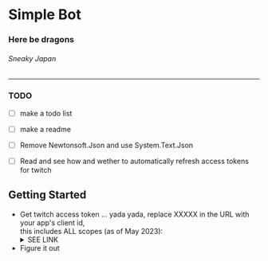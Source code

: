 # Simple Bot

### Here be dragons

###### Sneaky Japan

---

### TODO

 - [ ] make a todo list
 - [ ] make a readme
 - [ ] Remove Newtonsoft.Json and use System.Text.Json
 - [ ] Read and see how and wether to automatically refresh access tokens for twitch



## Getting Started

 - Get twitch access token ... yada yada, replace XXXXX in the URL with your app's client id,<br>
 this includes ALL scopes (as of May 2023): <details><summary>SEE LINK</summary> https://id.twitch.tv/oauth2/authorize?client_id=a4lltinre0n377a7l8mb4pd3g2odym&response_type=token&redirect_uri=http://localhost&scope=analytics%3Aread%3Aextensions%20analytics%3Aread%3Agames%20bits%3Aread%20channel%3Amanage%3Abroadcast%20channel%3Aread%3Acharity%20channel%3Aedit%3Acommercial%20channel%3Aread%3Aeditors%20channel%3Amanage%3Aextensions%20channel%3Aread%3Agoals%20channel%3Aread%3Aguest_star%20channel%3Amanage%3Aguest_star%20channel%3Aread%3Ahype_train%20channel%3Amanage%3Amoderators%20channel%3Aread%3Apolls%20channel%3Amanage%3Apolls%20channel%3Aread%3Apredictions%20channel%3Amanage%3Apredictions%20channel%3Amanage%3Araids%20channel%3Aread%3Aredemptions%20channel%3Amanage%3Aredemptions%20channel%3Amanage%3Aschedule%20channel%3Aread%3Astream_key%20channel%3Aread%3Asubscriptions%20channel%3Amanage%3Avideos%20channel%3Aread%3Avips%20channel%3Amanage%3Avips%20clips%3Aedit%20moderation%3Aread%20moderator%3Amanage%3Aannouncements%20moderator%3Amanage%3Aautomod%20moderator%3Aread%3Aautomod_settings%20moderator%3Amanage%3Aautomod_settings%20moderator%3Amanage%3Abanned_users%20moderator%3Aread%3Ablocked_terms%20moderator%3Amanage%3Ablocked_terms%20moderator%3Amanage%3Achat_messages%20moderator%3Aread%3Achat_settings%20moderator%3Amanage%3Achat_settings%20moderator%3Aread%3Achatters%20moderator%3Aread%3Afollowers%20moderator%3Aread%3Aguest_star%20moderator%3Amanage%3Aguest_star%20moderator%3Aread%3Ashield_mode%20moderator%3Amanage%3Ashield_mode%20moderator%3Aread%3Ashoutouts%20moderator%3Amanage%3Ashoutouts%20user%3Aedit%20user%3Aedit%3Afollows%20user%3Aread%3Ablocked_users%20user%3Amanage%3Ablocked_users%20user%3Aread%3Abroadcast%20user%3Amanage%3Achat_color%20user%3Aread%3Aemail%20user%3Aread%3Afollows%20user%3Aread%3Asubscriptions%20user%3Amanage%3Awhispers%20channel%3Amoderate%20chat%3Aedit%20chat%3Aread%20whispers%3Aread%20whispers%3Aedit </details>
 - Figure it out
